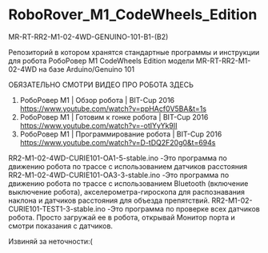 # RoboRover_M1_CodeWheels_Edition
MR-RT-RR2-M1-02-4WD-GENUINO-101-B1-(B2)

Репозиторий в котором хранятся стандартные программы и инструкции для робота РобоРовер М1 CodeWheels Edition модели MR-RT-RR2-M1-02-4WD на базе Arduino/Genuino 101 

ОБЯЗАТЕЛЬНО СМОТРИ ВИДЕО ПРО РОБОТА ЗДЕСЬ
1. РобоРовер М1 | Обзор робота | BIT-Cup 2016 https://www.youtube.com/watch?v=ppHAcf0V5BA&t=1s
2. РобоРовер М1 | Готовим к гонке робота | BIT-Cup 2016 https://www.youtube.com/watch?v=-otIYyYk9II
3. РобоРовер М1 | Программирование робота | BIT-Cup 2016 https://www.youtube.com/watch?v=D-tDQ2F20g0&t=694s


RR2-M1-02-4WD-CURIE101-OA1-5-stable.ino -Это программа по движению робота по трассе с использованием датчиков расстояния 
RR2-M1-02-4WD-CURIE101-OA3-3-stable.ino -Это программа по движению робота по трассе с использованием Bluetooth (включение выключение робота), акселерометра-гироскопа для распознавания наклона и датчиков расстояния для объезда препятствий.
RR2-M1-02-CURIE101-TEST1-3-stable.ino -Это программа по проверке всех датчиков робота. Просто загружай ее в робота, открывай Монитор порта и смотри показания с датчиков.

Извиняй за неточности:(
